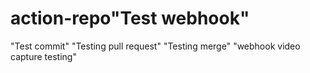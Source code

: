 # action-repo"Test webhook" 
"Test commit" 
"Testing pull request" 
"Testing merge" 
"webhook video capture testing" 
